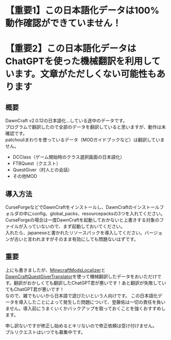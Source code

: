 # 【重要1】この日本語化データは100%動作確認ができていません！
# 【重要2】この日本語化データはChatGPTを使った機械翻訳を利用しています。文章がただしくない可能性もあります

## 概要
DawnCraft v2.0.12の日本語化…している途中のデータです。  
プログラムで翻訳したので全部のデータを翻訳していると思いますが、動作は未確認です。  
patchouliまわりを使っているデータ（MODガイドブックなど）は翻訳していません。
* DCClass（ゲーム開始時のクラス選択画面の日本語化）
* FTBQuest（クエスト）
* QuestGiver（村人との会話）
* その他MOD

## 導入方法
CurseForgeなどでDawnCraftをインストールし、DawnCraftのインストールフォルダの中にconfig、global_packs、resourcepacksの3つを入れてください。  
CurseForgeの場合は一度DawnCraftを起動しておかないと上書きする対象のファイルが入っていないので、まず起動しておいてください。  
入れたら、japaneseと書かれたリソースパックを導入してください。バージョンが古いと言われますがそのまま有効にしても問題ないはずです。

## 重要
上にも書きましたが、[MinecraftModsLocalizer](https://github.com/Y-RyuZU/MinecraftModsLocalizer)と[DawnCraftQuestGiverTranslator](https://github.com/VtuberTodoTask/DawnCraftQuestGiverTranslator)を使って機械翻訳したデータをおいただけです。翻訳がおかしくても翻訳したChatGPT君が悪いです！あと翻訳が失敗していてもChatGPT君が悪いです！  
なので、雑でもいいから日本語で遊びたいという人向けです。
この日本語化データを導入したことによって発生した問題について、登藤佑は一切の責任を負いません。導入前にうまくいくかバックアップを取っておくことを強くおすすめします。

申し訳ないですが修正し始めるとキリないので修正依頼は受け付けません。  
プルリクエストはいつでも募集中です。
